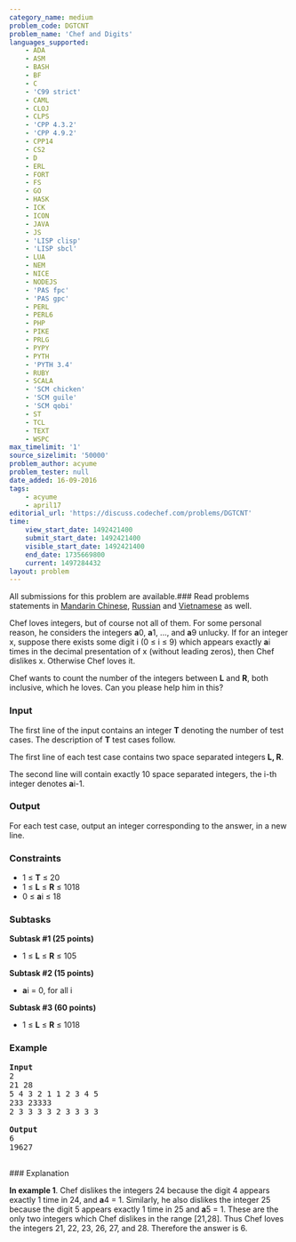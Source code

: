 ```yaml
---
category_name: medium
problem_code: DGTCNT
problem_name: 'Chef and Digits'
languages_supported:
    - ADA
    - ASM
    - BASH
    - BF
    - C
    - 'C99 strict'
    - CAML
    - CLOJ
    - CLPS
    - 'CPP 4.3.2'
    - 'CPP 4.9.2'
    - CPP14
    - CS2
    - D
    - ERL
    - FORT
    - FS
    - GO
    - HASK
    - ICK
    - ICON
    - JAVA
    - JS
    - 'LISP clisp'
    - 'LISP sbcl'
    - LUA
    - NEM
    - NICE
    - NODEJS
    - 'PAS fpc'
    - 'PAS gpc'
    - PERL
    - PERL6
    - PHP
    - PIKE
    - PRLG
    - PYPY
    - PYTH
    - 'PYTH 3.4'
    - RUBY
    - SCALA
    - 'SCM chicken'
    - 'SCM guile'
    - 'SCM qobi'
    - ST
    - TCL
    - TEXT
    - WSPC
max_timelimit: '1'
source_sizelimit: '50000'
problem_author: acyume
problem_tester: null
date_added: 16-09-2016
tags:
    - acyume
    - april17
editorial_url: 'https://discuss.codechef.com/problems/DGTCNT'
time:
    view_start_date: 1492421400
    submit_start_date: 1492421400
    visible_start_date: 1492421400
    end_date: 1735669800
    current: 1497284432
layout: problem
---
```

All submissions for this problem are available.###  Read problems statements in [Mandarin Chinese](http://www.codechef.com/download/translated/APRIL17/mandarin/DGTCNT.pdf), [Russian](http://www.codechef.com/download/translated/APRIL17/russian/DGTCNT.pdf) and [Vietnamese](http://www.codechef.com/download/translated/APRIL17/vietnamese/DGTCNT.pdf) as well.

Chef loves integers, but of course not all of them. For some personal reason, he considers the integers **a**0, **a**1, ..., and **a**9 unlucky. If for an integer x, suppose there exists some digit i (0 ≤ i ≤ 9) which appears exactly **a**i times in the decimal presentation of x (without leading zeros), then Chef dislikes x. Otherwise Chef loves it.

Chef wants to count the number of the integers between **L** and **R**, both inclusive, which he loves. Can you please help him in this?

### Input

The first line of the input contains an integer **T** denoting the number of test cases. The description of **T** test cases follow.

The first line of each test case contains two space separated integers **L, R**.

The second line will contain exactly 10 space separated integers, the i-th integer denotes **a**i-1.

### Output

For each test case, output an integer corresponding to the answer, in a new line.

### Constraints

- 1 ≤ **T** ≤ 20
- 1 ≤ **L** ≤ **R** ≤ 1018
- 0 ≤ **a**i ≤ 18

### Subtasks

**Subtask #1 (25 points)**

- 1 ≤ **L** ≤ **R** ≤ 105

**Subtask #2 (15 points)**

- **a**i = 0, for all i

**Subtask #3 (60 points)**

- 1 ≤ **L** ≤ **R** ≤ 1018

### Example

<pre><b>Input</b>
2
21 28
5 4 3 2 1 1 2 3 4 5
233 23333
2 3 3 3 3 2 3 3 3 3

<b>Output</b>
6
19627

</pre>### Explanation
**In example 1**. Chef dislikes the integers 24 because the digit 4 appears exactly 1 time in 24, and **a**4 = 1. Similarly, he also dislikes the integer 25 because the digit 5 appears exactly 1 time in 25 and **a**5 = 1. These are the only two integers which Chef dislikes in the range \[21,28\]. Thus Chef loves the integers 21, 22, 23, 26, 27, and 28. Therefore the answer is 6.
